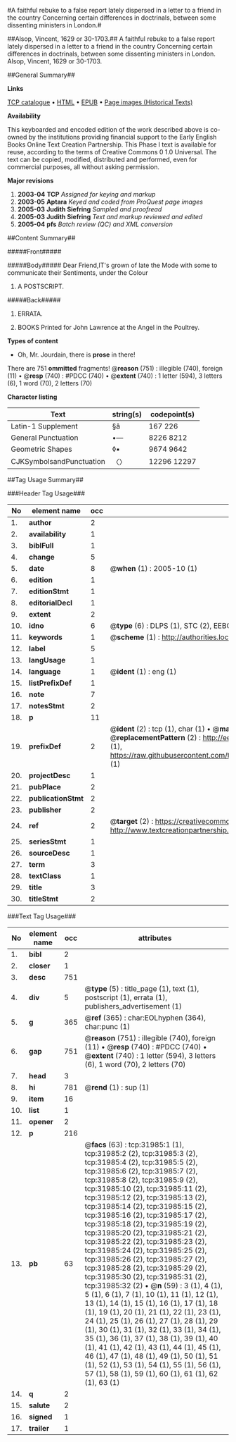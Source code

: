 #A faithful rebuke to a false report lately dispersed in a letter to a friend in the country Concerning certain differences in doctrinals, between some dissenting ministers in London.#

##Alsop, Vincent, 1629 or 30-1703.##
A faithful rebuke to a false report lately dispersed in a letter to a friend in the country Concerning certain differences in doctrinals, between some dissenting ministers in London.
Alsop, Vincent, 1629 or 30-1703.

##General Summary##

**Links**

[TCP catalogue](http://www.ota.ox.ac.uk/tcp/)  • 
[HTML](http://tei.it.ox.ac.uk/tcp/Texts-HTML/free/A25/A25208.html)  • 
[EPUB](http://tei.it.ox.ac.uk/tcp/Texts-EPUB/free/A25/A25208.epub) • 
[Page images (Historical Texts)](https://data.historicaltexts.jisc.ac.uk/view?pubId=eebo-99827563e&pageId=eebo-99827563e-31985-1)

**Availability**

This keyboarded and encoded edition of the
	       work described above is co-owned by the institutions
	       providing financial support to the Early English Books
	       Online Text Creation Partnership. This Phase I text is
	       available for reuse, according to the terms of Creative
	       Commons 0 1.0 Universal. The text can be copied,
	       modified, distributed and performed, even for
	       commercial purposes, all without asking permission.

**Major revisions**

1. __2003-04__ __TCP__ *Assigned for keying and markup*
1. __2003-05__ __Aptara__ *Keyed and coded from ProQuest page images*
1. __2005-03__ __Judith Siefring__ *Sampled and proofread*
1. __2005-03__ __Judith Siefring__ *Text and markup reviewed and edited*
1. __2005-04__ __pfs__ *Batch review (QC) and XML conversion*

##Content Summary##

#####Front#####

#####Body#####
Dear Friend,IT's grown of late the Mode with some to communicate
their Sentiments, under the Colour 
1. A
POSTSCRIPT.

#####Back#####

1. ERRATA.

1. BOOKS Printed for John Lawrence
at the Angel in the Poultrey.

**Types of content**

  * Oh, Mr. Jourdain, there is **prose** in there!

There are 751 **ommitted** fragments! 
 @__reason__ (751) : illegible (740), foreign (11)  •  @__resp__ (740) : #PDCC (740)  •  @__extent__ (740) : 1 letter (594), 3 letters (6), 1 word (70), 2 letters (70)

**Character listing**


|Text|string(s)|codepoint(s)|
|---|---|---|
|Latin-1 Supplement|§â|167 226|
|General Punctuation|•—|8226 8212|
|Geometric Shapes|◊▪|9674 9642|
|CJKSymbolsandPunctuation|〈〉|12296 12297|

##Tag Usage Summary##

###Header Tag Usage###

|No|element name|occ|attributes|
|---|---|---|---|
|1.|__author__|2||
|2.|__availability__|1||
|3.|__biblFull__|1||
|4.|__change__|5||
|5.|__date__|8| @__when__ (1) : 2005-10 (1)|
|6.|__edition__|1||
|7.|__editionStmt__|1||
|8.|__editorialDecl__|1||
|9.|__extent__|2||
|10.|__idno__|6| @__type__ (6) : DLPS (1), STC (2), EEBO-CITATION (1), PROQUEST (1), VID (1)|
|11.|__keywords__|1| @__scheme__ (1) : http://authorities.loc.gov/ (1)|
|12.|__label__|5||
|13.|__langUsage__|1||
|14.|__language__|1| @__ident__ (1) : eng (1)|
|15.|__listPrefixDef__|1||
|16.|__note__|7||
|17.|__notesStmt__|2||
|18.|__p__|11||
|19.|__prefixDef__|2| @__ident__ (2) : tcp (1), char (1)  •  @__matchPattern__ (2) : ([0-9\-]+):([0-9IVX]+) (1), (.+) (1)  •  @__replacementPattern__ (2) : http://eebo.chadwyck.com/downloadtiff?vid=$1&page=$2 (1), https://raw.githubusercontent.com/textcreationpartnership/Texts/master/tcpchars.xml#$1 (1)|
|20.|__projectDesc__|1||
|21.|__pubPlace__|2||
|22.|__publicationStmt__|2||
|23.|__publisher__|2||
|24.|__ref__|2| @__target__ (2) : https://creativecommons.org/publicdomain/zero/1.0/ (1), http://www.textcreationpartnership.org/docs/. (1)|
|25.|__seriesStmt__|1||
|26.|__sourceDesc__|1||
|27.|__term__|3||
|28.|__textClass__|1||
|29.|__title__|3||
|30.|__titleStmt__|2||


###Text Tag Usage###

|No|element name|occ|attributes|
|---|---|---|---|
|1.|__bibl__|2||
|2.|__closer__|1||
|3.|__desc__|751||
|4.|__div__|5| @__type__ (5) : title_page (1), text (1), postscript (1), errata (1), publishers_advertisement (1)|
|5.|__g__|365| @__ref__ (365) : char:EOLhyphen (364), char:punc (1)|
|6.|__gap__|751| @__reason__ (751) : illegible (740), foreign (11)  •  @__resp__ (740) : #PDCC (740)  •  @__extent__ (740) : 1 letter (594), 3 letters (6), 1 word (70), 2 letters (70)|
|7.|__head__|3||
|8.|__hi__|781| @__rend__ (1) : sup (1)|
|9.|__item__|16||
|10.|__list__|1||
|11.|__opener__|2||
|12.|__p__|216||
|13.|__pb__|63| @__facs__ (63) : tcp:31985:1 (1), tcp:31985:2 (2), tcp:31985:3 (2), tcp:31985:4 (2), tcp:31985:5 (2), tcp:31985:6 (2), tcp:31985:7 (2), tcp:31985:8 (2), tcp:31985:9 (2), tcp:31985:10 (2), tcp:31985:11 (2), tcp:31985:12 (2), tcp:31985:13 (2), tcp:31985:14 (2), tcp:31985:15 (2), tcp:31985:16 (2), tcp:31985:17 (2), tcp:31985:18 (2), tcp:31985:19 (2), tcp:31985:20 (2), tcp:31985:21 (2), tcp:31985:22 (2), tcp:31985:23 (2), tcp:31985:24 (2), tcp:31985:25 (2), tcp:31985:26 (2), tcp:31985:27 (2), tcp:31985:28 (2), tcp:31985:29 (2), tcp:31985:30 (2), tcp:31985:31 (2), tcp:31985:32 (2)  •  @__n__ (59) : 3 (1), 4 (1), 5 (1), 6 (1), 7 (1), 10 (1), 11 (1), 12 (1), 13 (1), 14 (1), 15 (1), 16 (1), 17 (1), 18 (1), 19 (1), 20 (1), 21 (1), 22 (1), 23 (1), 24 (1), 25 (1), 26 (1), 27 (1), 28 (1), 29 (1), 30 (1), 31 (1), 32 (1), 33 (1), 34 (1), 35 (1), 36 (1), 37 (1), 38 (1), 39 (1), 40 (1), 41 (1), 42 (1), 43 (1), 44 (1), 45 (1), 46 (1), 47 (1), 48 (1), 49 (1), 50 (1), 51 (1), 52 (1), 53 (1), 54 (1), 55 (1), 56 (1), 57 (1), 58 (1), 59 (1), 60 (1), 61 (1), 62 (1), 63 (1)|
|14.|__q__|2||
|15.|__salute__|2||
|16.|__signed__|1||
|17.|__trailer__|1||
